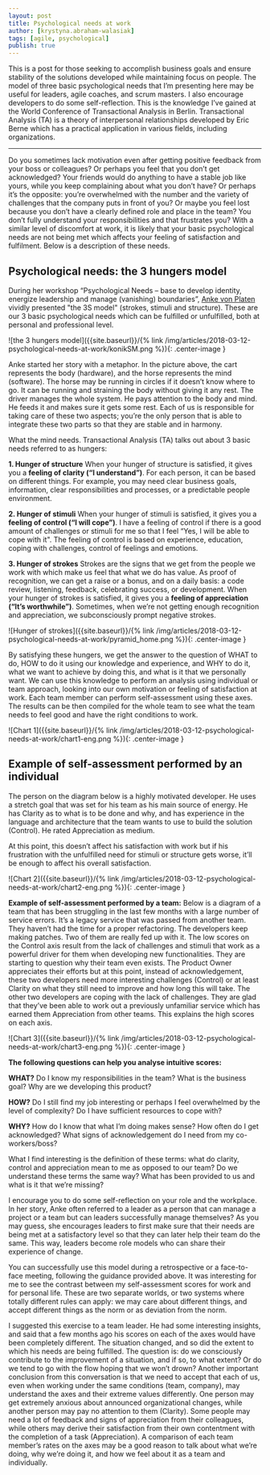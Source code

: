 ```yaml
---
layout: post
title: Psychological needs at work
author: [krystyna.abraham-walasiak]
tags: [agile, psychological]
publish: true
---
```


This is a post for those seeking to accomplish business goals and ensure stability of the solutions developed
while maintaining focus on people. The model of three basic psychological needs that I’m presenting here may be
useful for leaders, agile coaches, and scrum masters. I also encourage developers to do some self-reflection.
This is the knowledge I’ve gained at the World Conference of Transactional Analysis in Berlin.
Transactional Analysis (TA) is a theory of interpersonal relationships developed by Eric Berne which has a
practical application in various fields, including organizations.

***
Do you sometimes lack motivation even after getting positive feedback from your boss or colleagues? Or perhaps
you feel that you don’t get acknowledged? Your friends would do anything to have a stable job like yours, while
you keep complaining about what you don’t have? Or perhaps it’s the opposite: you’re overwhelmed with the number
and the variety of challenges that the company puts in front of you? Or maybe you feel lost because you don’t
have a clearly defined role and place in the team? You don’t fully understand your responsibilities and that
frustrates you?
With a similar level of discomfort at work, it is likely that your basic psychological needs are not being met
which affects your feeling of satisfaction and fulfilment. Below is a description of these needs.

## Psychological needs: the 3 hungers model
During her workshop “Psychological Needs – base to develop identity, energize leadership and manage (vanishing)
boundaries”, [Anke von Platen](https://www.ankevonplaten.de/) vividly presented "the 3S model" (strokes, stimuli and structure). These are our 3
basic psychological needs which can be fulfilled or unfulfilled, both at personal and professional level.

![the 3 hungers model]({{site.baseurl}}/{% link /img/articles/2018-03-12-psychological-needs-at-work/konikSM.png %}){: .center-image }

Anke started her story with a metaphor. In the picture above, the cart represents the body (hardware), and the
horse represents the mind (software). The horse may be running in circles if it doesn’t know where to go. It can
be running and straining the body without giving it any rest. The driver manages the whole system. He pays
attention to the body and mind. He feeds it and makes sure it gets some rest. Each of us is responsible for
taking care of these two aspects; you’re the only person that is able to integrate these two parts so that they
are stable and in harmony.

What the mind needs. Transactional Analysis (TA) talks out about 3 basic needs referred to as hungers:

**1. Hunger of structure**
When your hunger of structure is satisfied, it gives you a **feeling of clarity (“I understand”)**. For each
person, it can be based on different things. For example, you may need clear business goals, information, clear
responsibilities and processes, or a predictable people environment.

**2. Hunger of stimuli**
When your hunger of stimuli is satisfied, it gives you a **feeling of control (“I will cope”)**. I have a feeling
of control if there is a good amount of challenges or stimuli for me so that I feel “Yes, I will be able to
cope
with it". The feeling of control is based on experience, education, coping with challenges, control of feelings
and emotions.

**3. Hunger of strokes**
Strokes are the signs that we get from the people we work with which make us feel that what we do has value. As
proof of recognition, we can get a raise or a bonus, and on a daily basis: a code review, listening, feedback,
celebrating success, or development. When your hunger of strokes is satisfied, it gives you a **feeling of
appreciation (“It’s worthwhile”)**. Sometimes, when we’re not getting enough recognition and appreciation, we
subconsciously prompt negative strokes.

![Hunger of strokes]({{site.baseurl}}/{% link /img/articles/2018-03-12-psychological-needs-at-work/pyramid_home.png %}){: .center-image }

By satisfying these hungers, we get the answer to the question of WHAT to do, HOW to do it using our knowledge
and experience, and WHY to do it, what we want to achieve by doing this, and what is it that we personally
want.
We can use this knowledge to perform an analysis using individual or team approach, looking into our own
motivation or feeling of satisfaction at work.
Each team member can perform self-assessment using these axes. The results can be then compiled for the whole
team to see what the team needs to feel good and have the right conditions to work.

![Chart 1]({{site.baseurl}}/{% link /img/articles/2018-03-12-psychological-needs-at-work/chart1-eng.png %}){: .center-image }

## Example of self-assessment performed by an individual
The person on the diagram below is a highly motivated developer. He uses a stretch goal that was set for his team
as his main source of energy. He has Clarity as to what is to be done and why, and has experience in the language
and architecture that the team wants to use to build the solution (Control). He rated Appreciation as medium.

At this point, this doesn’t affect his satisfaction with work but if his frustration with the unfulfilled need
for stimuli or structure gets worse, it’ll be enough to affect his overall satisfaction.

![Chart 2]({{site.baseurl}}/{% link /img/articles/2018-03-12-psychological-needs-at-work/chart2-eng.png %}){: .center-image }

**Example of self-assessment performed by a team:**
Below is a diagram of a team that has been struggling in the last few months with a large number of service
errors. It’s a legacy service that was passed from another team. They haven’t had the time for a proper
refactoring. The developers keep making patches. Two of them are really fed up with it. The low scores on the
Control axis result from the lack of challenges and stimuli that work as a powerful driver for them when
developing new functionalities. They are starting to question why their team even exists. The Product Owner
appreciates their efforts but at this point, instead of acknowledgement, these two developers need more
interesting challenges (Control) or at least Clarity on what they still need to improve and how long this will
take. The other two developers are coping with the lack of challenges. They are glad that they’ve been able to
work out a previously unfamiliar service which has earned them Appreciation from other teams. This explains the
high scores on each axis.

![Chart 3]({{site.baseurl}}/{% link /img/articles/2018-03-12-psychological-needs-at-work/chart3-eng.png %}){: .center-image }

**The following questions can help you analyse intuitive scores:**

**WHAT?**
Do I know my responsibilities in the team? What is the business goal? Why are we developing this product?

**HOW?**
Do I still find my job interesting or perhaps I feel overwhelmed by the level of complexity? Do I have sufficient
resources to cope with?

**WHY?**
How do I know that what I’m doing makes sense? How often do I get acknowledged? What signs of acknowledgement do
I need from my co-workers/boss?

What I find interesting is the definition of these terms: what do clarity, control and appreciation mean to me
as opposed to our team? Do we understand these terms the same way? What has been provided to us and what is it
that we’re missing?

I encourage you to do some self-reflection on your role and the workplace. In her story, Anke often referred to a
leader as a person that can manage a project or a team but can leaders successfully manage themselves? As you
may guess, she encourages leaders to first make sure that their needs are being met at a satisfactory level so that
they can later help their team do the same. This way, leaders become role models who can share their experience
of change.

You can successfully use this model during a retrospective or a face-to-face meeting, following the guidance
provided above. It was interesting for me to see the contrast between my self-assessment scores for work and for
personal life. These are two separate worlds, or two systems where totally different rules can apply: we may
care about different things, and accept different things as the norm or as deviation from the norm.

I suggested this exercise to a team leader. He had some interesting insights, and said that a few
months ago his scores on each of the axes would have been completely different. The situation changed, and so
did the extent to which his needs are being fulfilled. The question is: do we consciously contribute to the
improvement of a situation, and if so, to what extent? Or do we tend to go with the flow hoping that we won’t
drown?
Another important conclusion from this conversation is that we need to accept that each of us, even when working
under the same conditions (team, company), may understand the axes and their extreme values differently. One person
may get extremely anxious about announced organizational changes, while another person may pay no attention to
them (Clarity). Some people may need a lot of feedback and signs of appreciation from their colleagues, while
others may derive their satisfaction from their own contentment with the completion of a task (Appreciation). A
comparison of each team member’s rates on the axes may be a good reason to talk about what we’re doing, why
we’re doing it, and how we feel about it as a team and individually.
